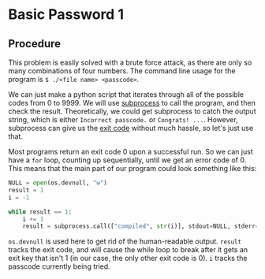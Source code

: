 # Basic Password 1

## Procedure

This problem is easily solved with a brute force attack, as there are only so many combinations of four numbers.
The command line usage for the program is `$ ./<file name> <passcode>`.

We can just make a python script that iterates through all of the possible codes from 0 to 9999.
We will use [subprocess](https://docs.python.org/3/library/subprocess.html) to call the program, and then check the result.
Theoretically, we could get subprocess to catch the output string, which is either `Incorrect passcode.` or `Congrats! ...`.
However, subprocess can give us the [exit code](https://en.wikipedia.org/wiki/Exit_status) without much hassle, so let's just use that.

Most programs return an exit code 0 upon a successful run.
So we can just have a `for` loop, counting up sequentially, until we get an error code of 0.
This means that the main part of our program could look something like this:

```python
NULL = open(os.devnull, "w")
result = 1
i = -1

while result == 1:
    i += 1
    result = subprocess.call(["compiled", str(i)], stdout=NULL, stderr=subprocess.STDOUT)
```

`os.devnull` is used here to get rid of the human-readable output.
`result` tracks the exit code, and will cause the while loop to break after it gets an exit key that isn't 1 (in our case, the only other exit code is 0).
`i` tracks the passcode currently being tried.
